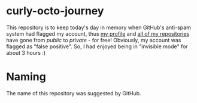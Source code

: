 # curly-octo-journey
This repository is to keep today's day in memory when GitHub's anti-spam system had flagged my account, thus [my profile](https://github.com/CaptainPRICE) and [all of my repositories](https://github.com/CaptainPRICE?tab=repositories) have gone from _public_ to _private_ - for free!
Obviously, my account was flagged as "false positive".
So, I had enjoyed being in "invisible mode" for about 3 hours :)

# Naming
The name of this repository was suggested by GitHub.

